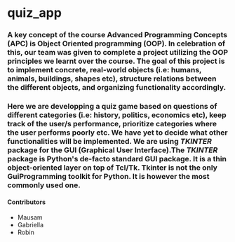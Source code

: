# quiz_app

### A key concept of the course Advanced Programming Concepts (APC) is Object Oriented programming (OOP). In celebration of this, our team was given to complete a project utilizing the OOP principles we learnt over the course. The goal of this project is to implement concrete, real-world objects (i.e: humans, animals, buildings, shapes etc), structure relations between the different objects, and organizing functionality accordingly.

### Here we are developping a quiz game based on questions of different categories (i.e: history, politics, economics etc), keep track of the user/s performance, prioritize categories where the user performs poorly  etc. We have yet to decide what other functionalities will be implemented. We are using _*TKINTER*_ package for the GUI (Graphical User Interface).The _*TKINTER*_ package is Python's de-facto standard GUI package. It is a thin object-oriented layer on top of Tcl/Tk. Tkinter is not the only GuiProgramming toolkit for Python. It is however the most commonly used one.

#### Contributors
* Mausam
* Gabriella
* Robin
